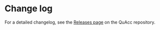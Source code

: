 # Change log

For a detailed changelog, see the [Releases page](https://github.com/arosen93/quacc/releases) on the QuAcc repository.
